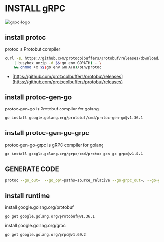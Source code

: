 # INSTALL gRPC

![grpc-logo](https://grpc.io/img/logos/grpc-logo.png)


## install protoc

protoc is Protobuf compiler

```bash
curl -sL https://github.com/protocolbuffers/protobuf/releases/download/v29.2/protoc-29.2-linux-x86_64.zip \
    | busybox unzip -d $$(go env GOPATH) - \
    && chmod +x $$(go env GOPATH)/bin/protoc
```

- [https://github.com/protocolbuffers/protobuf/releases](https://github.com/protocolbuffers/protobuf/releases)


## install protoc-gen-go

protoc-gen-go is Protobuf compiler for golang 

```bash
go install google.golang.org/protobuf/cmd/protoc-gen-go@v1.36.1
```

## install protoc-gen-go-grpc

protoc-gen-go-grpc is gRPC compiler for golang 

```bash
go install google.golang.org/grpc/cmd/protoc-gen-go-grpc@v1.5.1
```

## GENERATE CODE

```bash
protoc --go_out=. --go_opt=paths=source_relative --go-grpc_out=. --go-grpc_opt=paths=source_relative *.proto
```

## install runtime

install google.golang.org/protobuf

```bash
go get google.golang.org/protobuf@v1.36.1
```

install google.golang.org/grpc

```bash
go get google.golang.org/grpc@v1.69.2
```
